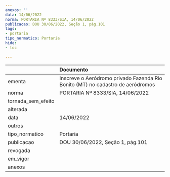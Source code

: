 ```yaml
---
anexos: ''
data: 14/06/2022
norma: PORTARIA Nº 8333/SIA, 14/06/2022
publicacao: DOU 30/06/2022, Seção 1, pág.101
tags:
- portaria
tipo_normatico: Portaria
hide: 
- toc 
 
---
```


|                    | Documento                                                                      |
|:-------------------|:-------------------------------------------------------------------------------|
| ementa             | Inscreve o Aeródromo privado Fazenda Rio Bonito (MT) no cadastro de aeródromos |
| norma              | PORTARIA Nº 8333/SIA, 14/06/2022                                               |
| tornada_sem_efeito |                                                                                |
| alterada           |                                                                                |
| data               | 14/06/2022                                                                     |
| outros             |                                                                                |
| tipo_normatico     | Portaria                                                                       |
| publicacao         | DOU 30/06/2022, Seção 1, pág.101                                               |
| revogada           |                                                                                |
| em_vigor           |                                                                                |
| anexos             |                                                                                |